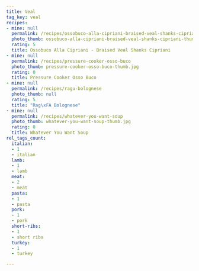 ```yaml
---
title: Veal
tag_key: veal
recipes:
- mine: null
  permalink: /recipes/ossobuco-alla-cipriani-braised-veal-shanks-cipriani
  photo_thumb: ossobuco-alla-cipriani-braised-veal-shanks-cipriani-thumb.jpg
  rating: 5
  title: Ossobuco Alla Cipriani - Braised Veal Shanks Cipriani
- mine: null
  permalink: /recipes/pressure-cooker-osso-buco
  photo_thumb: pressure-cooker-osso-buco-thumb.jpg
  rating: 0
  title: Pressure Cooker Osso Buco
- mine: null
  permalink: /recipes/ragu-bolognese
  photo_thumb: null
  rating: 5
  title: "Rag\xFA Bolognese"
- mine: null
  permalink: /recipes/whatever-you-want-soup
  photo_thumb: whatever-you-want-soup-thumb.jpg
  rating: 0
  title: Whatever You Want Soup
rel_tags_count:
  italian:
  - 1
  - italian
  lamb:
  - 1
  - lamb
  meat:
  - 2
  - meat
  pasta:
  - 1
  - pasta
  pork:
  - 1
  - pork
  short-ribs:
  - 1
  - short ribs
  turkey:
  - 1
  - turkey

---
```

